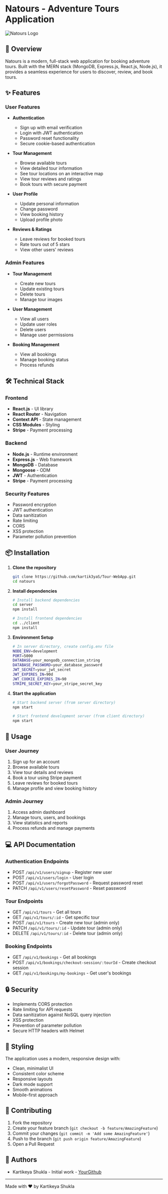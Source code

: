 # Natours - Adventure Tours Application

![Natours Logo](client/public/logo.png)

## 🌟 Overview

Natours is a modern, full-stack web application for booking adventure tours. Built with the MERN stack (MongoDB, Express.js, React.js, Node.js), it provides a seamless experience for users to discover, review, and book tours.

## ✨ Features

### User Features

- **Authentication**

  - Sign up with email verification
  - Login with JWT authentication
  - Password reset functionality
  - Secure cookie-based authentication

- **Tour Management**

  - Browse available tours
  - View detailed tour information
  - See tour locations on an interactive map
  - View tour reviews and ratings
  - Book tours with secure payment

- **User Profile**

  - Update personal information
  - Change password
  - View booking history
  - Upload profile photo

- **Reviews & Ratings**
  - Leave reviews for booked tours
  - Rate tours out of 5 stars
  - View other users' reviews

### Admin Features

- **Tour Management**

  - Create new tours
  - Update existing tours
  - Delete tours
  - Manage tour images

- **User Management**

  - View all users
  - Update user roles
  - Delete users
  - Manage user permissions

- **Booking Management**
  - View all bookings
  - Manage booking status
  - Process refunds

## 🛠 Technical Stack

### Frontend

- **React.js** - UI library
- **React Router** - Navigation
- **Context API** - State management
- **CSS Modules** - Styling
- **Stripe** - Payment processing

### Backend

- **Node.js** - Runtime environment
- **Express.js** - Web framework
- **MongoDB** - Database
- **Mongoose** - ODM
- **JWT** - Authentication
- **Stripe** - Payment processing

### Security Features

- Password encryption
- JWT authentication
- Data sanitization
- Rate limiting
- CORS
- XSS protection
- Parameter pollution prevention

## 📦 Installation

1. **Clone the repository**

   ```bash
   git clone https://github.com/kartik3yaS/Tour-WebApp.git
   cd natours
   ```

2. **Install dependencies**

   ```bash
   # Install backend dependencies
   cd server
   npm install

   # Install frontend dependencies
   cd ../client
   npm install
   ```

3. **Environment Setup**

   ```bash
   # In server directory, create config.env file
   NODE_ENV=development
   PORT=5000
   DATABASE=your_mongodb_connection_string
   DATABASE_PASSWORD=your_database_password
   JWT_SECRET=your_jwt_secret
   JWT_EXPIRES_IN=90d
   JWT_COOKIE_EXPIRES_IN=90
   STRIPE_SECRET_KEY=your_stripe_secret_key
   ```

4. **Start the application**

   ```bash
   # Start backend server (from server directory)
   npm start

   # Start frontend development server (from client directory)
   npm start
   ```

## 🚀 Usage

### User Journey

1. Sign up for an account
2. Browse available tours
3. View tour details and reviews
4. Book a tour using Stripe payment
5. Leave reviews for booked tours
6. Manage profile and view booking history

### Admin Journey

1. Access admin dashboard
2. Manage tours, users, and bookings
3. View statistics and reports
4. Process refunds and manage payments

## 💻 API Documentation

### Authentication Endpoints

- POST `/api/v1/users/signup` - Register new user
- POST `/api/v1/users/login` - User login
- POST `/api/v1/users/forgotPassword` - Request password reset
- PATCH `/api/v1/users/resetPassword` - Reset password

### Tour Endpoints

- GET `/api/v1/tours` - Get all tours
- GET `/api/v1/tours/:id` - Get specific tour
- POST `/api/v1/tours` - Create new tour (admin only)
- PATCH `/api/v1/tours/:id` - Update tour (admin only)
- DELETE `/api/v1/tours/:id` - Delete tour (admin only)

### Booking Endpoints

- GET `/api/v1/bookings` - Get all bookings
- POST `/api/v1/bookings/checkout-session/:tourId` - Create checkout session
- GET `/api/v1/bookings/my-bookings` - Get user's bookings

## 🔒 Security

- Implements CORS protection
- Rate limiting for API requests
- Data sanitization against NoSQL query injection
- XSS protection
- Prevention of parameter pollution
- Secure HTTP headers with Helmet

## 🎨 Styling

The application uses a modern, responsive design with:

- Clean, minimalist UI
- Consistent color scheme
- Responsive layouts
- Dark mode support
- Smooth animations
- Mobile-first approach

## 🤝 Contributing

1. Fork the repository
2. Create your feature branch (`git checkout -b feature/AmazingFeature`)
3. Commit your changes (`git commit -m 'Add some AmazingFeature'`)
4. Push to the branch (`git push origin feature/AmazingFeature`)
5. Open a Pull Request

## 👥 Authors

- Kartikeya Shukla - Initial work - [YourGithub](https://github.com/kartik3yaS)

---

Made with ❤️ by Kartikeya Shukla
